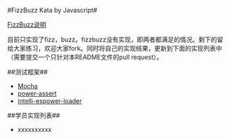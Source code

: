 #FizzBuzz Kata by Javascript#

[FizzBuzz说明](http://codingdojo.org/kata/FizzBuzz/)

目前只实现了fizz，buzz。fizzbuzz没有实现，即两者都满足的情况。剩下的留给大家练习，欢迎大家fork。同时将自己的实现结果，更新到下面的实现列表中（需要提交一个只针对本README文件的pull request）。

##测试框架##
* [Mocha](https://github.com/mochajs/mocha)
* [power-assert](https://github.com/power-assert-js/power-assert)
* [intelli-espower-loader](https://github.com/power-assert-js/intelli-espower-loader)

##学员实现列表##
* xxxxxxxxxx
